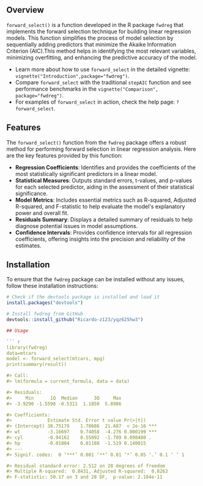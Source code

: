 ## Overview

`forward_select()` is a function developed in the R package `fwdreg` that implements the forward selection technique for building linear regression models. This function simplifies the process of model selection by sequentially adding predictors that minimize the Akaike Information Criterion (AIC).This method helps in identifying the most relevant variables, minimizing overfitting, and enhancing the predictive accuracy of the model.

- Learn more about how to use `forward_select` in the detailed vignette: `vignette("Introduction",package="fwdreg")`.
- Compare `forward_select` with the traditional `stepAIC` function and see performance benchmarks in the `vignette("Comparison", package="fwdreg")`.
- For examples of `forward_select` in action, check the help page: `?forward_select`.

## Features

The `forward_select()` function from the `fwdreg` package offers a robust method for performing forward selection in linear regression analysis. Here are the key features provided by this function:

- **Regression Coefficients**: Identifies and provides the coefficients of the most statistically significant predictors in a linear model.
- **Statistical Measures**: Outputs standard errors, t-values, and p-values for each selected predictor, aiding in the assessment of their statistical significance.
- **Model Metrics**: Includes essential metrics such as R-squared, Adjusted R-squared, and F-statistic to help evaluate the model's explanatory power and overall fit.
- **Residuals Summary**: Displays a detailed summary of residuals to help diagnose potential issues in model assumptions.
- **Confidence Intervals**: Provides confidence intervals for all regression coefficients, offering insights into the precision and reliability of the estimates.

## Installation

To ensure that the `fwdreg` package can be installed without any issues, follow these installation instructions:

```r
# Check if the devtools package is installed and load it
install.packages("devtools")

# Install fwdreg from GitHub
devtools::install_github("Ricardo-z123/yqz625hw3")

## Usage

``` r
library(fwdreg)
data=mtcars
model <- forward_select(mtcars, mpg)
print(summary(result))

#> Call:
#> lm(formula = current_formula, data = data)

#> Residuals:
#>     Min      1Q  Median      3Q     Max 
#> -3.9290 -1.5598 -0.5311  1.1850  5.8986 

#> Coefficients:
#>             Estimate Std. Error t value Pr(>|t|)    
#> (Intercept) 38.75179    1.78686  21.687  < 2e-16 ***
#> wt          -3.16697    0.74058  -4.276 0.000199 ***
#> cyl         -0.94162    0.55092  -1.709 0.098480 .  
#> hp          -0.01804    0.01188  -1.519 0.140015    
#> ---
#> Signif. codes:  0 ‘***’ 0.001 ‘**’ 0.01 ‘*’ 0.05 ‘.’ 0.1 ‘ ’ 1

#> Residual standard error: 2.512 on 28 degrees of freedom
#> Multiple R-squared:  0.8431,	Adjusted R-squared:  0.8263 
#> F-statistic: 50.17 on 3 and 28 DF,  p-value: 2.184e-11  
```
